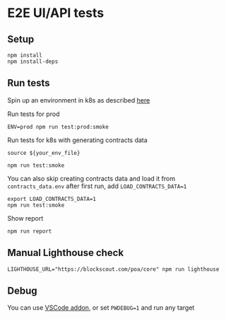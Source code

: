# E2E UI/API tests

## Setup
```
npm install
npm install-deps
```

## Run tests
Spin up an environment in k8s as described [here](../../blockscout/README.md)

Run tests for prod
```
ENV=prod npm run test:prod:smoke 
```
Run tests for k8s with generating contracts data
```
source ${your_env_file}

npm run test:smoke
```
You can also skip creating contracts data and load it from `contracts_data.env` after first run, add `LOAD_CONTRACTS_DATA=1`
```
export LOAD_CONTRACTS_DATA=1 
npm run test:smoke
```
Show report
```
npm run report
```

## Manual Lighthouse check
```
LIGHTHOUSE_URL="https://blockscout.com/poa/core" npm run lighthouse
```

## Debug
You can use [VSCode addon](https://marketplace.visualstudio.com/items?itemName=ms-playwright.playwright), or set `PWDEBUG=1` and run any target
